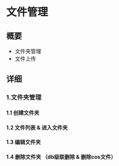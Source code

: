 # 文件管理

## 概要

- 文件夹管理
- 文件上传

## 详细

### 1.文件夹管理

#### 1.1 创建文件夹

#### 1.2 文件列表 & 进入文件夹

#### 1.3 编辑文件夹

#### 1.4 删除文件夹 （db级联删除 & 删除cos文件）

